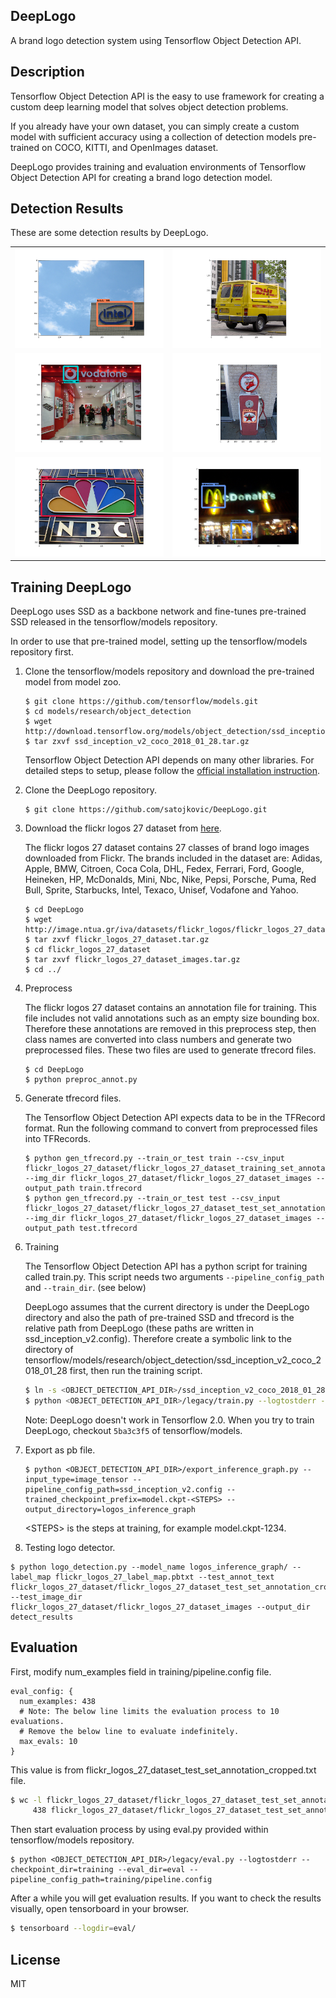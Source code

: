 DeepLogo
---
A brand logo detection system using Tensorflow Object Detection API.

## Description

Tensorflow Object Detection API is the easy to use framework for creating a custom deep learning model that solves object detection problems.

If you already have your own dataset, you can simply create a custom model with sufficient accuracy using a collection of detection models pre-trained on COCO, KITTI, and OpenImages dataset.

DeepLogo provides training and evaluation environments of Tensorflow Object Detection API for creating a brand logo detection model.

## Detection Results

These are some detection results by DeepLogo.

|||
|---|---|
|![example1](detect_results/detect_result_029.png)|![example2](detect_results/detect_result_049.png)|
|![example3](detect_results/detect_result_055.png)|![example4](detect_results/detect_result_056.png)|
|![example5](detect_results/detect_result_082.png)|![example6](detect_results/detect_result_351.png)|

## Training DeepLogo

DeepLogo uses SSD as a backbone network and fine-tunes pre-trained SSD released in the tensorflow/models repository.

In order to use that pre-trained model, setting up the tensorflow/models repository first.

1. Clone the tensorflow/models repository and download the pre-trained model from model zoo.
   ```
   $ git clone https://github.com/tensorflow/models.git
   $ cd models/research/object_detection
   $ wget http://download.tensorflow.org/models/object_detection/ssd_inception_v2_coco_2018_01_28.tar.gz
   $ tar zxvf ssd_inception_v2_coco_2018_01_28.tar.gz
   ```
   Tensorflow Object Detection API depends on many other libraries.
   For detailed steps to setup, please follow the [official installation instruction](https://github.com/tensorflow/models/blob/master/research/object_detection/g3doc/installation.md).
3. Clone the DeepLogo repository.
   ```
   $ git clone https://github.com/satojkovic/DeepLogo.git
   ```
4. Download the flickr logos 27 dataset from [here](http://image.ntua.gr/iva/datasets/flickr_logos/).

   The flickr logos 27 dataset contains 27 classes of brand logo images downloaded from Flickr. The brands included in the dataset are: Adidas, Apple, BMW, Citroen, Coca Cola, DHL, Fedex, Ferrari, Ford, Google, Heineken, HP, McDonalds, Mini, Nbc, Nike, Pepsi, Porsche, Puma, Red Bull, Sprite, Starbucks, Intel, Texaco, Unisef, Vodafone and Yahoo.
   ```
   $ cd DeepLogo
   $ wget http://image.ntua.gr/iva/datasets/flickr_logos/flickr_logos_27_dataset.tar.gz
   $ tar zxvf flickr_logos_27_dataset.tar.gz
   $ cd flickr_logos_27_dataset
   $ tar zxvf flickr_logos_27_dataset_images.tar.gz
   $ cd ../
   ```
5. Preprocess

   The flickr logos 27 dataset contains an annotation file for training. This file includes not valid annotations such as an empty size bounding box. Therefore these annotations are removed in this preprocess step, then class names are converted into class numbers and generate two preprocessed files. These two files are used to generate tfrecord files.
   ```
   $ cd DeepLogo
   $ python preproc_annot.py
   ```
6. Generate tfrecord files.

   The Tensorflow Object Detection API expects data to be in the TFRecord format. Run the following command to convert from preprocessed files into TFRecords.
   ```
   $ python gen_tfrecord.py --train_or_test train --csv_input flickr_logos_27_dataset/flickr_logos_27_dataset_training_set_annotation_cropped.txt --img_dir flickr_logos_27_dataset/flickr_logos_27_dataset_images --output_path train.tfrecord
   $ python gen_tfrecord.py --train_or_test test --csv_input flickr_logos_27_dataset/flickr_logos_27_dataset_test_set_annotation_cropped.txt --img_dir flickr_logos_27_dataset/flickr_logos_27_dataset_images --output_path test.tfrecord
   ```
7. Training

   The Tensorflow Object Detection API has a python script for training called train.py. This script needs two arguments `--pipeline_config_path` and `--train_dir`. (see below)

   DeepLogo assumes that the current directory is under the DeepLogo directory and also the path of pre-trained SSD and tfrecord is the relative path from DeepLogo (these paths are written in ssd_inception_v2.config). Therefore create a symbolic link to the directory of tensorflow/models/research/object_detection/ssd_inception_v2_coco_2018_01_28 first, then run the training script.

   ```bash
   $ ln -s <OBJECT_DETECTION_API_DIR>/ssd_inception_v2_coco_2018_01_28 ssd_inception_v2_coco_2018_01_28
   $ python <OBJECT_DETECTION_API_DIR>/legacy/train.py --logtostderr --pipeline_config_path=ssd_inception_v2.config --train_dir=training
   ```

   Note: DeepLogo doesn't work in Tensorflow 2.0. When you try to train DeepLogo, checkout `5ba3c3f5` of tensorflow/models.

8. Export as pb file.  
   ```
   $ python <OBJECT_DETECTION_API_DIR>/export_inference_graph.py --input_type=image_tensor --pipeline_config_path=ssd_inception_v2.config --trained_checkpoint_prefix=model.ckpt-<STEPS> --output_directory=logos_inference_graph
   ```
   \<STEPS> is the steps at training, for example model.ckpt-1234.

9.  Testing logo detector.
   ```
   $ python logo_detection.py --model_name logos_inference_graph/ --label_map flickr_logos_27_label_map.pbtxt --test_annot_text flickr_logos_27_dataset/flickr_logos_27_dataset_test_set_annotation_cropped.txt --test_image_dir flickr_logos_27_dataset/flickr_logos_27_dataset_images --output_dir detect_results
   ```

## Evaluation

First, modify num_examples field in training/pipeline.config file.

```
eval_config: {
  num_examples: 438
  # Note: The below line limits the evaluation process to 10 evaluations.
  # Remove the below line to evaluate indefinitely.
  max_evals: 10
}
```

This value is from flickr_logos_27_dataset_test_set_annotation_cropped.txt file.

```bash
$ wc -l flickr_logos_27_dataset/flickr_logos_27_dataset_test_set_annotation_cropped.txt 
     438 flickr_logos_27_dataset/flickr_logos_27_dataset_test_set_annotation_cropped.txt
```

Then start evaluation process by using eval.py provided within tensorflow/models repository.

```
$ python <OBJECT_DETECTION_API_DIR>/legacy/eval.py --logtostderr --checkpoint_dir=training --eval_dir=eval --pipeline_config_path=training/pipeline.config
```

After a while you will get evaluation results. If you want to check the results visually, open tensorboard in your browser.

```bash
$ tensorboard --logdir=eval/
```

## License

MIT
